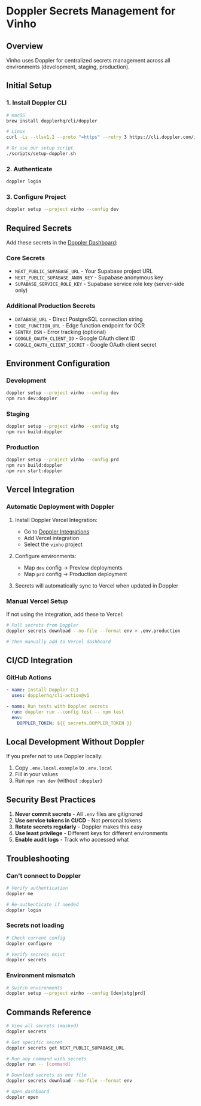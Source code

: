 # Doppler Secrets Management for Vinho

## Overview

Vinho uses Doppler for centralized secrets management across all environments (development, staging, production).

## Initial Setup

### 1. Install Doppler CLI

```bash
# macOS
brew install dopplerhq/cli/doppler

# Linux
curl -Ls --tlsv1.2 --proto "=https" --retry 3 https://cli.doppler.com/install.sh | sudo sh

# Or use our setup script
./scripts/setup-doppler.sh
```

### 2. Authenticate

```bash
doppler login
```

### 3. Configure Project

```bash
doppler setup --project vinho --config dev
```

## Required Secrets

Add these secrets in the [Doppler Dashboard](https://dashboard.doppler.com):

### Core Secrets

- `NEXT_PUBLIC_SUPABASE_URL` - Your Supabase project URL
- `NEXT_PUBLIC_SUPABASE_ANON_KEY` - Supabase anonymous key
- `SUPABASE_SERVICE_ROLE_KEY` - Supabase service role key (server-side only)

### Additional Production Secrets

- `DATABASE_URL` - Direct PostgreSQL connection string
- `EDGE_FUNCTION_URL` - Edge function endpoint for OCR
- `SENTRY_DSN` - Error tracking (optional)
- `GOOGLE_OAUTH_CLIENT_ID` - Google OAuth client ID
- `GOOGLE_OAUTH_CLIENT_SECRET` - Google OAuth client secret

## Environment Configuration

### Development

```bash
doppler setup --project vinho --config dev
npm run dev:doppler
```

### Staging

```bash
doppler setup --project vinho --config stg
npm run build:doppler
```

### Production

```bash
doppler setup --project vinho --config prd
npm run build:doppler
npm run start:doppler
```

## Vercel Integration

### Automatic Deployment with Doppler

1. Install Doppler Vercel Integration:
   - Go to [Doppler Integrations](https://dashboard.doppler.com/workplace/integrations)
   - Add Vercel integration
   - Select the `vinho` project

2. Configure environments:
   - Map `dev` config → Preview deployments
   - Map `prd` config → Production deployment

3. Secrets will automatically sync to Vercel when updated in Doppler

### Manual Vercel Setup

If not using the integration, add these to Vercel:

```bash
# Pull secrets from Doppler
doppler secrets download --no-file --format env > .env.production

# Then manually add to Vercel dashboard
```

## CI/CD Integration

### GitHub Actions

```yaml
- name: Install Doppler CLI
  uses: dopplerhq/cli-action@v1

- name: Run tests with Doppler secrets
  run: doppler run --config test -- npm test
  env:
    DOPPLER_TOKEN: ${{ secrets.DOPPLER_TOKEN }}
```

## Local Development Without Doppler

If you prefer not to use Doppler locally:

1. Copy `.env.local.example` to `.env.local`
2. Fill in your values
3. Run `npm run dev` (without `:doppler`)

## Security Best Practices

1. **Never commit secrets** - All `.env` files are gitignored
2. **Use service tokens in CI/CD** - Not personal tokens
3. **Rotate secrets regularly** - Doppler makes this easy
4. **Use least privilege** - Different keys for different environments
5. **Enable audit logs** - Track who accessed what

## Troubleshooting

### Can't connect to Doppler

```bash
# Verify authentication
doppler me

# Re-authenticate if needed
doppler login
```

### Secrets not loading

```bash
# Check current config
doppler configure

# Verify secrets exist
doppler secrets
```

### Environment mismatch

```bash
# Switch environments
doppler setup --project vinho --config [dev|stg|prd]
```

## Commands Reference

```bash
# View all secrets (masked)
doppler secrets

# Get specific secret
doppler secrets get NEXT_PUBLIC_SUPABASE_URL

# Run any command with secrets
doppler run -- [command]

# Download secrets as env file
doppler secrets download --no-file --format env

# Open dashboard
doppler open
```
